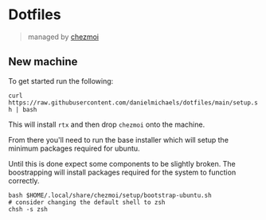 # Dotfiles

> managed by [chezmoi](https://www.chezmoi.io)

## New machine

To get started run the following:

`curl https://raw.githubusercontent.com/danielmichaels/dotfiles/main/setup.sh | bash`

This will install `rtx` and then drop `chezmoi` onto the machine.

From there you'll need to run the base installer which will setup the minimum packages required
for ubuntu.

Until this is done expect some components to be slightly broken. The boostrapping
will install packages required for the system to function correctly.

```shell
bash $HOME/.local/share/chezmoi/setup/bootstrap-ubuntu.sh
# consider changing the default shell to zsh
chsh -s zsh
```

